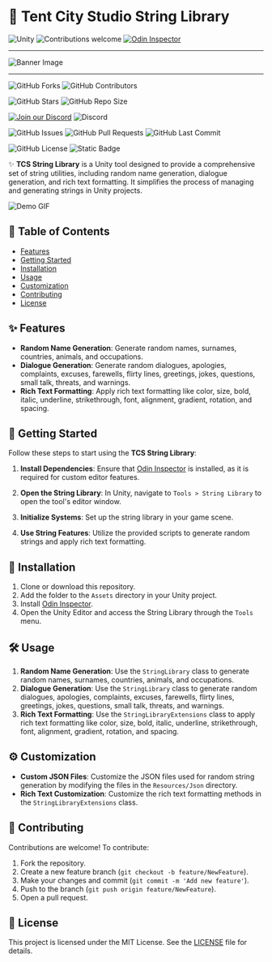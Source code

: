 # 🎨 Tent City Studio String Library

![Unity](https://img.shields.io/badge/Unity-2022.3+-black.svg?style=for-the-badge&logo=unity)
![Contributions welcome](https://img.shields.io/badge/Contributions-Welcome-brightgreen.svg?style=for-the-badge)
[![Odin Inspector](https://img.shields.io/badge/Odin_Inspector-Required-blue?style=for-the-badge)](https://odininspector.com/)

***
![Banner Image](https://via.placeholder.com/1000x300.png?text=assets+TCS+String+Library+for+Unity)
***

![GitHub Forks](https://img.shields.io/github/forks/Ddemon26/TCS-String-Library)
![GitHub Contributors](https://img.shields.io/github/contributors/Ddemon26/TCS-String-Library)

![GitHub Stars](https://img.shields.io/github/stars/Ddemon26/TCS-String-Library)
![GitHub Repo Size](https://img.shields.io/github/repo-size/Ddemon26/TCS-String-Library)

[![Join our Discord](https://img.shields.io/badge/Discord-Join%20Us-7289DA?logo=discord&logoColor=white)](https://discord.gg/knwtcq3N2a)
![Discord](https://img.shields.io/discord/1047781241010794506)

![GitHub Issues](https://img.shields.io/github/issues/Ddemon26/TCS-String-Library)
![GitHub Pull Requests](https://img.shields.io/github/issues-pr/Ddemon26/TCS-String-Library)
![GitHub Last Commit](https://img.shields.io/github/last-commit/Ddemon26/TCS-String-Library)

![GitHub License](https://img.shields.io/github/license/Ddemon26/TCS-String-Library)
![Static Badge](https://img.shields.io/badge/Noobs-0-blue)

✨ **TCS String Library** is a Unity tool designed to provide a comprehensive set of string utilities, including random name generation, dialogue generation, and rich text formatting. It simplifies the process of managing and generating strings in Unity projects.

![Demo GIF](https://media.giphy.com/media/l4Ep6KDbnTvdhGMP6/giphy.gif)

## 📜 Table of Contents
- [Features](#features)
- [Getting Started](#getting-started)
- [Installation](#installation)
- [Usage](#usage)
- [Customization](#customization)
- [Contributing](#contributing)
- [License](#license)

## ✨ Features

- **Random Name Generation**: Generate random names, surnames, countries, animals, and occupations.
- **Dialogue Generation**: Generate random dialogues, apologies, complaints, excuses, farewells, flirty lines, greetings, jokes, questions, small talk, threats, and warnings.
- **Rich Text Formatting**: Apply rich text formatting like color, size, bold, italic, underline, strikethrough, font, alignment, gradient, rotation, and spacing.

## 🚀 Getting Started

Follow these steps to start using the **TCS String Library**:

1. **Install Dependencies**: Ensure that [Odin Inspector](https://odininspector.com/) is installed, as it is required for custom editor features.

2. **Open the String Library**: In Unity, navigate to `Tools > String Library` to open the tool's editor window.

3. **Initialize Systems**: Set up the string library in your game scene.

4. **Use String Features**: Utilize the provided scripts to generate random strings and apply rich text formatting.

## 🔧 Installation

1. Clone or download this repository.
2. Add the folder to the `Assets` directory in your Unity project.
3. Install [Odin Inspector](https://odininspector.com/).
4. Open the Unity Editor and access the String Library through the `Tools` menu.

## 🛠️ Usage

1. **Random Name Generation**: Use the `StringLibrary` class to generate random names, surnames, countries, animals, and occupations.
2. **Dialogue Generation**: Use the `StringLibrary` class to generate random dialogues, apologies, complaints, excuses, farewells, flirty lines, greetings, jokes, questions, small talk, threats, and warnings.
3. **Rich Text Formatting**: Use the `StringLibraryExtensions` class to apply rich text formatting like color, size, bold, italic, underline, strikethrough, font, alignment, gradient, rotation, and spacing.

## ⚙️ Customization

- **Custom JSON Files**: Customize the JSON files used for random string generation by modifying the files in the `Resources/Json` directory.
- **Rich Text Customization**: Customize the rich text formatting methods in the `StringLibraryExtensions` class.

## 🤝 Contributing

Contributions are welcome! To contribute:

1. Fork the repository.
2. Create a new feature branch (`git checkout -b feature/NewFeature`).
3. Make your changes and commit (`git commit -m 'Add new feature'`).
4. Push to the branch (`git push origin feature/NewFeature`).
5. Open a pull request.

## 📄 License

This project is licensed under the MIT License. See the [LICENSE](LICENSE) file for details.